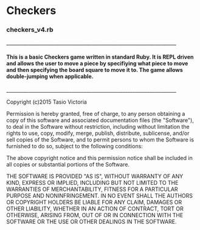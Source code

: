<h1>Checkers</h1>          <h3>checkers_v4.rb</h3>
______________________________________________________________________
<h4>This is a basic Checkers game written in standard Ruby. It is REPL driven and allows the user to move a piece by specifiying what piece to move and then specifying the board square to move it to. The game allows double-jumping when applicable.</h4>
______________________________________________________________________



Copyright (c)2015  Tasio Victoria

Permission is hereby granted, free of charge, to any person obtaining a copy of this software and associated documentation files (the "Software"), to deal in the Software without restriction, including without limitation the rights to use, copy, modify, merge, publish, distribute, sublicense, and/or sell copies of the Software, and to permit persons to whom the Software is furnished to do so, subject to the following conditions:

The above copyright notice and this permission notice shall be included in all copies or substantial portions of the Software.

THE SOFTWARE IS PROVIDED "AS IS", WITHOUT WARRANTY OF ANY KIND, EXPRESS OR IMPLIED, INCLUDING BUT NOT LIMITED TO THE WARRANTIES OF MERCHANTABILITY, FITNESS FOR A PARTICULAR PURPOSE AND NONINFRINGEMENT. IN NO EVENT SHALL THE AUTHORS OR COPYRIGHT HOLDERS BE LIABLE FOR ANY CLAIM, DAMAGES OR OTHER LIABILITY, WHETHER IN AN ACTION OF CONTRACT, TORT OR OTHERWISE, ARISING FROM, OUT OF OR IN CONNECTION WITH THE SOFTWARE OR THE USE OR OTHER DEALINGS IN THE SOFTWARE.
